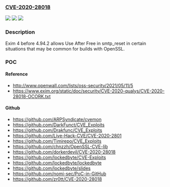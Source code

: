 ### [CVE-2020-28018](https://cve.mitre.org/cgi-bin/cvename.cgi?name=CVE-2020-28018)
![](https://img.shields.io/static/v1?label=Product&message=n%2Fa&color=blue)
![](https://img.shields.io/static/v1?label=Version&message=n%2Fa&color=blue)
![](https://img.shields.io/static/v1?label=Vulnerability&message=n%2Fa&color=brighgreen)

### Description

Exim 4 before 4.94.2 allows Use After Free in smtp_reset in certain situations that may be common for builds with OpenSSL.

### POC

#### Reference
- http://www.openwall.com/lists/oss-security/2021/05/11/5
- https://www.exim.org/static/doc/security/CVE-2020-qualys/CVE-2020-28018-OCORK.txt

#### Github
- https://github.com/ARPSyndicate/cvemon
- https://github.com/DarkFunct/CVE_Exploits
- https://github.com/Drakfunc/CVE_Exploits
- https://github.com/Live-Hack-CVE/CVE-2020-2801
- https://github.com/Timirepo/CVE_Exploits
- https://github.com/chnzzh/OpenSSL-CVE-lib
- https://github.com/dorkerdevil/CVE-2020-28018
- https://github.com/lockedbyte/CVE-Exploits
- https://github.com/lockedbyte/lockedbyte
- https://github.com/lockedbyte/slides
- https://github.com/nomi-sec/PoC-in-GitHub
- https://github.com/zr0tt/CVE-2020-28018

